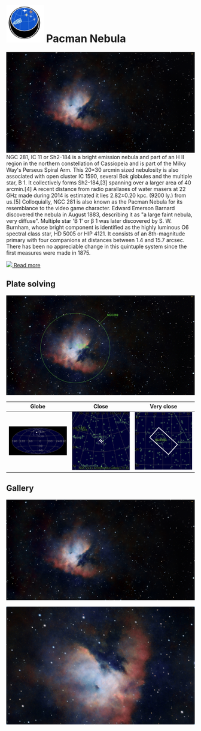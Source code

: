 # ![](../Imaging//Common/pyl-tiny.png) Pacman Nebula
![IMG](../Imaging//HD/Pacman_Nebula.jpg)
NGC 281, IC 11 or Sh2-184 is a bright emission nebula and part of an H II region in the northern constellation of Cassiopeia and is part of the Milky Way's Perseus Spiral Arm. This 20×30 arcmin sized nebulosity is also associated with open cluster IC 1590, several Bok globules and the multiple star, B 1. It collectively forms Sh2-184,[3] spanning over a larger area of 40 arcmin.[4] A recent distance from radio parallaxes of water masers at 22 GHz made during 2014 is estimated it lies 2.82±0.20 kpc. (9200 ly.) from us.[5] Colloquially, NGC 281 is also known as the Pacman Nebula for its resemblance to the video game character. Edward Emerson Barnard discovered the nebula in August 1883, describing it as "a large faint nebula, very diffuse". Multiple star 'B 1' or β 1 was later discovered by S. W. Burnham, whose bright component is identified as the highly luminous O6 spectral class star, HD 5005 or HIP 4121. It consists of an 8th-magnitude primary with four companions at distances between 1.4 and 15.7 arcsec. There has been no appreciable change in this quintuple system since the first measures were made in 1875.

[![](/home/lcv/Dropbox/AstroPhotography//Imaging//Common/Wikipedia.png) Read more](https://en.wikipedia.org/wiki/NGC_281)
## Plate solving 


![IMG](../Imaging//PLATESOLV/Pacman_Nebula_Annotated.jpg)


| Globe | Close | Very close |
| ----- | ----- | ----- |
|![IMG](../Imaging//PLATESOLV/Pacman_Nebula_Globe.jpg) |![IMG](../Imaging//PLATESOLV/Pacman_Nebula_Close.jpg) |![IMG](../Imaging//PLATESOLV/Pacman_Nebula_Closer.jpg) |

## Gallery
![IMG](../Imaging//HD/Pacman_Nebula+01+co.jpg) 

![IMG](../Imaging//HD/Pacman_Nebula+02+co.jpg) 

